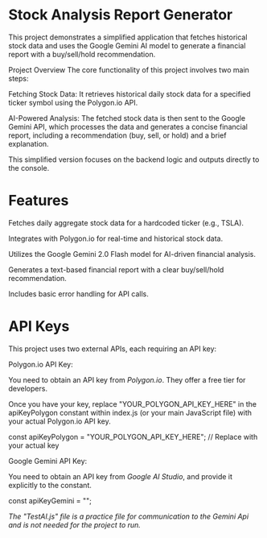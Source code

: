 # Stock Analysis Report Generator

This project demonstrates a simplified application that fetches historical stock data and uses the Google Gemini AI model to generate a financial report with a buy/sell/hold recommendation.

Project Overview
The core functionality of this project involves two main steps:

Fetching Stock Data: It retrieves historical daily stock data for a specified ticker symbol using the Polygon.io API.

AI-Powered Analysis: The fetched stock data is then sent to the Google Gemini API, which processes the data and generates a concise financial report, including a recommendation (buy, sell, or hold) and a brief explanation.

This simplified version focuses on the backend logic and outputs directly to the console.

# Features
Fetches daily aggregate stock data for a hardcoded ticker (e.g., TSLA).

Integrates with Polygon.io for real-time and historical stock data.

Utilizes the Google Gemini 2.0 Flash model for AI-driven financial analysis.

Generates a text-based financial report with a clear buy/sell/hold recommendation.

Includes basic error handling for API calls.


# API Keys
This project uses two external APIs, each requiring an API key:

Polygon.io API Key:

You need to obtain an API key from *Polygon.io*. They offer a free tier for developers.

Once you have your key, replace "YOUR_POLYGON_API_KEY_HERE" in the apiKeyPolygon constant within index.js (or your main JavaScript file) with your actual Polygon.io API key.

const apiKeyPolygon = "YOUR_POLYGON_API_KEY_HERE"; // Replace with your actual key

Google Gemini API Key:

You need to obtain an API key from *Google AI Studio*, and provide it explicitly to the constant.

const apiKeyGemini = ""; 




*The "TestAI.js" file is a practice file for communication to the Gemini Api and is not needed for the project to run.*
